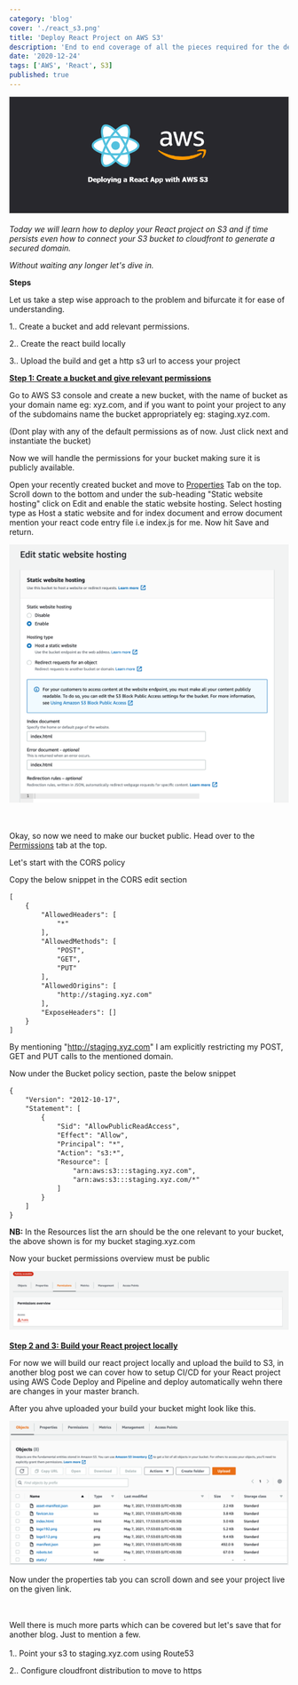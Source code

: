 ```yaml
---
category: 'blog'
cover: './react_s3.png'
title: 'Deploy React Project on AWS S3'
description: 'End to end coverage of all the pieces required for the deployment of React code on S3'
date: '2020-12-24'
tags: ['AWS', 'React', S3]
published: true
---
```


![react s3](./react_s3.png)
<br><br>
_Today we will learn how to deploy your React project on S3 and if time persists even how to connect your S3 bucket to cloudfront to generate a secured domain._ 

_Without waiting any longer let's dive in._

**Steps**

Let us take a step wise approach to the problem and bifurcate it for ease of understanding. 

1..  Create a bucket and add relevant permissions.

2.. Create the react build locally

3.. Upload the build and get a http s3 url to access your project

<u><b>Step 1: Create a bucket and give relevant permissions</b></u>

Go to AWS S3 console and create a new bucket, with the name of bucket as your domain name eg: xyz.com, and if you want to point your project to any of the subdomains name the bucket appropriately eg: staging.xyz.com.

(Dont play with any of the default permissions as of now. Just click next and instantiate the bucket)

Now we will handle the permissions for your bucket making sure it is publicly available.

Open your recently created bucket and move to <u>Properties</u> Tab on the top. Scroll down to the bottom and under the sub-heading "Static website hosting" click on Edit and enable the static website hosting.
Select hosting type as Host a static website and for index document and errow document mention your react code entry file i.e index.js for me. Now hit Save and return.

![S3 bucket static website hosting](./s3_bucket_static.png)

<br>
<br>
Okay, so now we need to make our bucket public. Head over to the <u>Permissions</u> tab at the top.

Let's start with the CORS policy

Copy the below snippet in the CORS edit section
```
[
    {
        "AllowedHeaders": [
            "*"
        ],
        "AllowedMethods": [
            "POST",
            "GET",
            "PUT"
        ],
        "AllowedOrigins": [
            "http://staging.xyz.com"
        ],
        "ExposeHeaders": []
    }
]
```

By mentioning "http://staging.xyz.com" I am explicitly restricting my POST, GET and PUT calls to the mentioned domain. 

Now under the Bucket policy section, paste the below snippet 

```
{
    "Version": "2012-10-17",
    "Statement": [
        {
            "Sid": "AllowPublicReadAccess",
            "Effect": "Allow",
            "Principal": "*",
            "Action": "s3:*",
            "Resource": [
                "arn:aws:s3:::staging.xyz.com",
                "arn:aws:s3:::staging.xyz.com/*"
            ]
        }
    ]
}
```

<b>NB:</b> In the Resources list the arn should be the one relevant to your bucket, the above shown is for my bucket staging.xyz.com

Now your bucket permissions overview must be public

![S3 bucket static website hosting](./s3_public.png)
<br><br>
<u><b>Step 2 and 3: Build your React project locally</b></u>

For now we will build our react project locally and upload the build to S3, in another blog post we can cover how to setup CI/CD for your React project using AWS Code Deploy and Pipeline and deploy automatically wehn there are changes in your master branch.

After you ahve uploaded your build your bucket might look like this.

![S3 bucket static website hosting](./s3_build.png)

Now under the properties tab you can scroll down and see your project live on the given link.

<br>
<br>
Well there is much more parts which can be covered but let's save that for another blog. Just to mention a few.
<br>
<br>
1.. Point your s3 to staging.xyz.com using Route53

2.. Configure cloudfront distribution to move to https 
